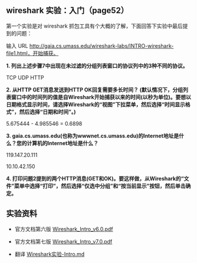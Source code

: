 ## wireshark 实验：入门（page52）

第一个实验是对 wireshark 抓包工具有个大概的了解，下面回答下实验中最后提到的问题：

输入 URL http://gaia.cs.umass.edu/wireshark-labs/INTRO-wireshark-file1.html，开始捕获。

**1. 列出上述步骤7中出现在未过滤的分组列表窗口的协议列中的3种不同的协议。**

TCP UDP HTTP

**2. 从HTTP GET消息发送到HTTP OK回复需要多长时间？ (默认情况下，分组列表窗口中的时间列的值是自Wireshark开始捕获以来的时间(以秒为单位)。要想以日期格式显示时间，请选择Wireshark的“视图”下拉菜单，然后选择“时间显示格式”，然后选择“日期和时间”。)**

5.675444 - 4.985546 = 0.6898

**3. gaia.cs.umass.edu(也称为wwwnet.cs.umass.edu)的Internet地址是什么？您的计算机的Internet地址是什么？**

119.147.20.111

10.10.42.150

**4. 打印问题2提到的两个HTTP消息(GET和OK)。要这样做，从Wireshark的“文件”菜单中选择“打印”，然后选择“仅选中分组”和“按当前显示”按钮，然后单击确定。**

## 实验资料

* 官方文档第六版 [Wireshark_Intro_v6.0.pdf](https://github.com/moranzcw/Computer-Networking-A-Top-Down-Approach-NOTES/blob/master/WiresharkLab/Wireshark%E5%AE%9E%E9%AA%8C-Intro/Wireshark_Intro_v6.0.pdf)

* 官方文档第七版 [Wireshark_Intro_v7.0.pdf](https://github.com/moranzcw/Computer-Networking-A-Top-Down-Approach-NOTES/blob/master/WiresharkLab/Wireshark%E5%AE%9E%E9%AA%8C-Intro/Wireshark_Intro_v7.0.pdf)

* 翻译 [Wireshark实验-Intro.md](https://github.com/moranzcw/Computer-Networking-A-Top-Down-Approach-NOTES/blob/master/WiresharkLab/Wireshark%E5%AE%9E%E9%AA%8C-Intro/Wireshark%E5%AE%9E%E9%AA%8C-Intro.md)
